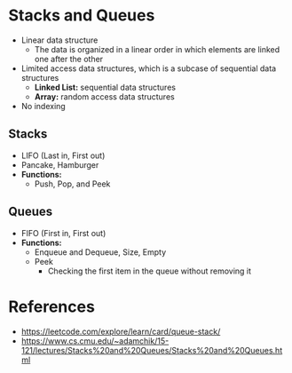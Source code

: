 
# Stacks and Queues

- Linear data structure
  - The data is organized in a linear order in which elements are linked one after the other
- Limited access data structures, which is a subcase of sequential data structures
  - <strong>Linked List:</strong> sequential data structures
  - <strong>Array:</strong> random access data structures
- No indexing

## Stacks
- LIFO (Last in, First out)
- Pancake, Hamburger
- <strong>Functions:</strong>
  - Push, Pop, and Peek
  
## Queues
- FIFO (First in, First out)
- <strong>Functions:</strong>
  - Enqueue and Dequeue, Size, Empty
  - Peek
    - Checking the first item in the queue without removing it

# References
- https://leetcode.com/explore/learn/card/queue-stack/
- https://www.cs.cmu.edu/~adamchik/15-121/lectures/Stacks%20and%20Queues/Stacks%20and%20Queues.html
